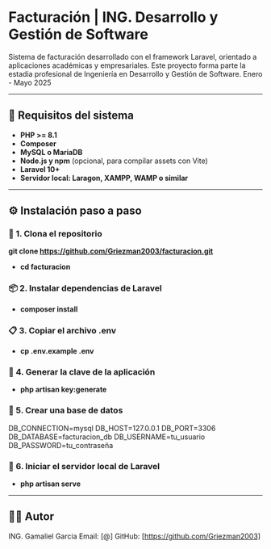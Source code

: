 # Facturación | ING. Desarrollo y Gestión de Software

Sistema de facturación desarrollado con el framework Laravel, orientado a aplicaciones académicas y empresariales. Este proyecto forma parte la estadia profesional
de Ingeniería en Desarrollo y Gestión de Software. Enero - Mayo 2025 

------------------------------------------------------------------------------------------------------------------------------------------------------------------------

## 🚀 Requisitos del sistema

- **PHP >= 8.1**
- **Composer**
- **MySQL o MariaDB**
- **Node.js y npm** (opcional, para compilar assets con Vite)
- **Laravel 10+**
- **Servidor local: Laragon, XAMPP, WAMP o similar**

------------------------------------------------------------------------------------------------------------------------------------------------------------------------

## ⚙️ Instalación paso a paso

### 🧱 1. Clona el repositorio

**git clone https://github.com/Griezman2003/facturacion.git**

- **cd facturacion**

### 📦 2. Instalar dependencias de Laravel

- **composer install**

### 📋 3. Copiar el archivo .env

- **cp .env.example .env**

### 🔐 4. Generar la clave de la aplicación

- **php artisan key:generate**

### 📂 5. Crear una base de datos

DB_CONNECTION=mysql
DB_HOST=127.0.0.1
DB_PORT=3306
DB_DATABASE=facturacion_db
DB_USERNAME=tu_usuario
DB_PASSWORD=tu_contraseña

### 🚀 6. Iniciar el servidor local de Laravel

- **php artisan serve**

------------------------------------------------------------------------------------------------------------------------------------------------------------------------

## 👨‍💻 Autor
ING. Gamaliel Garcia
Email: [@]
GitHub: [https://github.com/Griezman2003]